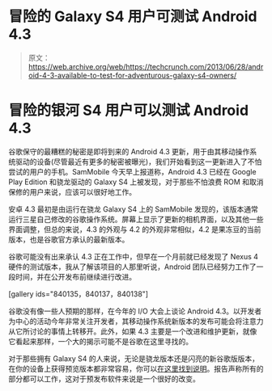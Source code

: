 # 冒险的 Galaxy S4 用户可测试 Android 4.3

> 原文：<https://web.archive.org/web/https://techcrunch.com/2013/06/28/android-4-3-available-to-test-for-adventurous-galaxy-s4-owners/>

# 冒险的银河 S4 用户可以测试 Android 4.3

谷歌保守的最糟糕的秘密是即将到来的 Android 4.3 更新，用于由其移动操作系统驱动的设备(尽管最近有更多的秘密被曝光)，我们开始看到这一更新进入了不怕尝试的用户的手机。SamMobile 今天早上报道称，Android 4.3 已经在 Google Play Edition 和骁龙驱动的 Galaxy S4 上被发现，对于那些不怕浪费 ROM 和取消保修的用户来说，应该可以很好地工作。

安卓 4.3 最初是由运行在骁龙 Galaxy S4 上的 SamMobile 发现的，该版本通常运行三星自己修改的谷歌操作系统。屏幕上显示了更新的相机界面，以及其他一些界面调整，但总的来说，4.3 的外观与 4.2 的外观非常相似，4.2 是果冻豆的当前版本，也是谷歌官方承认的最新版本。

谷歌可能没有出来承认 4.3 正在工作中，但早在一个月前就已经发现了 Nexus 4 硬件的测试版本，我从了解该项目的人那里听说，Android 团队已经努力工作了一段时间，并在公开发布前继续进行改进。

[gallery ids="840135，840137，840138"]

谷歌没有像一些人预期的那样，在今年的 I/O 大会上谈论 Android 4.3。以开发者为中心的活动今年非常关注开发者，其移动操作系统新版本的发布可能会将注意力从它所讨论的事情上转移开。此外，如果 4.3 主要是一个改进和维护更新，就像它看起来那样，一个大的揭示可能不是谷歌在这里寻找的。

对于那些拥有 Galaxy S4 的人来说，无论是骁龙版本还是闪亮的新谷歌版版本，在你的设备上获得预览版本都非常容易，你可以[在这里找到说明](https://web.archive.org/web/20221208071545/http://www.sammobile.com/2013/06/28/install-android-4-3-on-your-galaxy-s4-gt-i9505-ported-from-google-play-edition-gt-i9505g/)。报告声称所有的部分都可以工作，这对于预发布软件来说是一个很好的改变。
